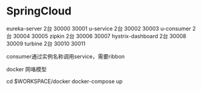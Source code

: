 # SpringCloud

eureka-server 
    2台 30000  30001
u-service
    2台  30002 30003
u-consumer
    2台  30004 30005
zipkin
    2台 30006 30007
hystrix-dashboard
    2台 30008 30009
turbine
    2台 30010 30011
    
consumer通过实例名称调用service，需要ribbon

docker 网咯模型


cd $WORKSPACE/docker
docker-compose up